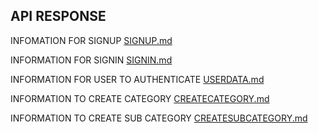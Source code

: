 ## API RESPONSE

INFOMATION FOR SIGNUP  [SIGNUP.md](./SIGNUP.md) 

INFORMATION FOR SIGNIN [SIGNIN.md](./SIGNIN.md)

INFORMATION FOR USER TO AUTHENTICATE [USERDATA.md](./USERDATA.md)

INFORMATION TO CREATE CATEGORY [CREATECATEGORY.md](./CREATECATEGORY.md)

INFORMATION TO CREATE SUB CATEGORY [CREATESUBCATEGORY.md](./CREATESUBCATEGORY.md)
